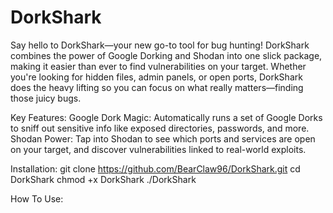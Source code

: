 # DorkShark
Say hello to DorkShark—your new go-to tool for bug hunting! DorkShark combines the power of Google Dorking and Shodan into one slick package, making it easier than ever to find vulnerabilities on your target. Whether you're looking for hidden files, admin panels, or open ports, DorkShark does the heavy lifting so you can focus on what really matters—finding those juicy bugs.

Key Features:
Google Dork Magic: Automatically runs a set of Google Dorks to sniff out sensitive info like exposed directories, passwords, and more.
Shodan Power: Tap into Shodan to see which ports and services are open on your target, and discover vulnerabilities linked to real-world exploits.

Installation: 
git clone https://github.com/BearClaw96/DorkShark.git
cd DorkShark 
chmod +x DorkShark 
./DorkShark 

How To Use: 
